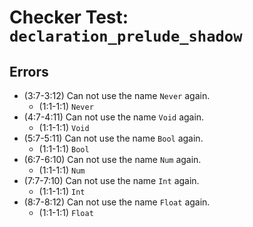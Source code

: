 # Checker Test: `declaration_prelude_shadow`

## Errors
- (3:7-3:12) Can not use the name `Never` again.
  - (1:1-1:1) `Never`
- (4:7-4:11) Can not use the name `Void` again.
  - (1:1-1:1) `Void`
- (5:7-5:11) Can not use the name `Bool` again.
  - (1:1-1:1) `Bool`
- (6:7-6:10) Can not use the name `Num` again.
  - (1:1-1:1) `Num`
- (7:7-7:10) Can not use the name `Int` again.
  - (1:1-1:1) `Int`
- (8:7-8:12) Can not use the name `Float` again.
  - (1:1-1:1) `Float`

